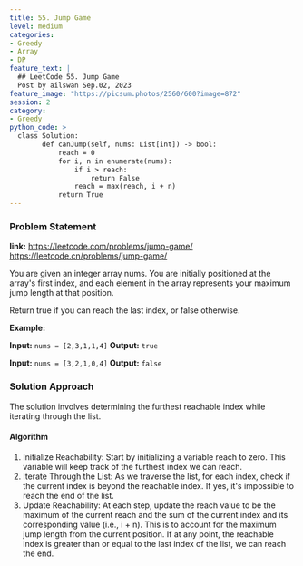 ```yaml
---
title: 55. Jump Game
level: medium
categories:
- Greedy
- Array
- DP
feature_text: |
  ## LeetCode 55. Jump Game
  Post by ailswan Sep.02, 2023
feature_image: "https://picsum.photos/2560/600?image=872"
session: 2
category:
- Greedy
python_code: >
  class Solution:
        def canJump(self, nums: List[int]) -> bool:
            reach = 0
            for i, n in enumerate(nums):
                if i > reach:
                    return False
                reach = max(reach, i + n)
            return True
---
```


### Problem Statement
**link:**
https://leetcode.com/problems/jump-game/
https://leetcode.cn/problems/jump-game/

You are given an integer array nums. You are initially positioned at the array's first index, and each element in the array represents your maximum jump length at that position.

Return true if you can reach the last index, or false otherwise.

**Example:**

**Input:** `nums = [2,3,1,1,4]`
**Output:** `true`

**Input:** `nums = [3,2,1,0,4]`
**Output:** `false`


### Solution Approach

The solution involves determining the furthest reachable index while iterating through the list.

#### Algorithm

1. Initialize Reachability: Start by initializing a variable reach to zero. This variable will keep track of the furthest index we can reach.
2. Iterate Through the List: As we traverse the list, for each index, check if the current index is beyond the reachable index. If yes, it's impossible to reach the end of the list.
3. Update Reachability: At each step, update the reach value to be the maximum of the current reach and the sum of the current index and its corresponding value (i.e., i + n). This is to account for the maximum jump length from the current position. If at any point, the reachable index is greater than or equal to the last index of the list, we can reach the end.
